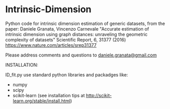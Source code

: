 # Intrinsic-Dimension

Python code for intrinsic dimension estimation of generic datasets, from the paper:
Daniele Granata, Vincenzo Carnevale
"Accurate estimation of intrinsic dimension using graph distances: unraveling the geometric complexity of datasets"
Scientific Report, 6, 31377 (2016)
https://www.nature.com/articles/srep31377


Please address comments and questions to daniele.granata@gmail.com 

INSTALLATION:

ID_fit.py use standard python libraries and packadges like:
- numpy
- scipy
- scikit-learn (see installation tips at http://scikit-learn.org/stable/install.html) 
